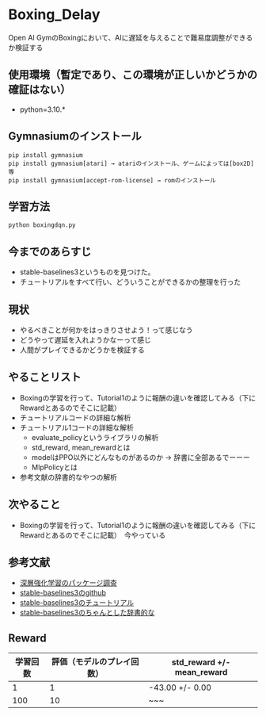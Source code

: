 # Boxing_Delay

Open AI GymのBoxingにおいて、AIに遅延を与えることで難易度調整ができるか検証する

## 使用環境（暫定であり、この環境が正しいかどうかの確証はない）

- python=3.10.*


## Gymnasiumのインストール
```
pip install gymnasium
pip install gymnasium[atari] → atariのインストール、ゲームによっては[box2D]等
pip install gymnasium[accept-rom-license] → romのインストール
```

## 学習方法
```
python boxingdqn.py
```

## 今までのあらすじ
- stable-baselines3というものを見つけた。
- チュートリアルをすべて行い、どういうことができるかの整理を行った

## 現状
- やるべきことが何かをはっきりさせよう！って感じなう
- どうやって遅延を入れようかなーって感じ
- 人間がプレイできるかどうかを検証する

## やることリスト
- Boxingの学習を行って、Tutorial1のように報酬の違いを確認してみる（下にRewardとあるのでそこに記載）
- チュートリアルコードの詳細な解析
- チュートリアル1コードの詳細な解析
  - evaluate_policyというライブラリの解析
  - std_reward, mean_rewardとは
  - modelはPPO以外にどんなものがあるのか → 辞書に全部あるでーーー
  - MlpPolicyとは
- 参考文献の辞書的なやつの解析

## 次やること
- Boxingの学習を行って、Tutorial1のように報酬の違いを確認してみる（下にRewardとあるのでそこに記載）　今やっている

## 参考文献
- [深層強化学習のパッケージ調査](https://qiita.com/s-inoue-git/items/edafea0bca155ce1e7a6)
- [stable-baselines3のgithub](https://github.com/DLR-RM/stable-baselines3)
- [stable-baselines3のチュートリアル](https://github.com/araffin/rl-tutorial-jnrr19)
- [stable-baselines3のちゃんとした辞書的な](https://stable-baselines3.readthedocs.io/en/master/index.html)

## Reward
| 学習回数 | 評価（モデルのプレイ回数）| std_reward +/- mean_reward|
| ---- | ---- | ---- |
| 1 | 1 | -43.00 +/- 0.00 |
| 100 |10|~~~|

